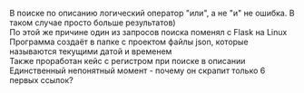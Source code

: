 В поиске по описанию логический оператор "или", а не "и" не ошибка. В таком случае просто больше результатов)  
По этой же причине один из запросов поиска поменял с Flask на Linux  
Программа создаёт в папке с проектом файлы json, которые называются текущими датой и временем  
Также проработан кейс с регистром при поиске в описании  
Единственный непонятный момент - почему он скрапит только 6 первых ссылок? 